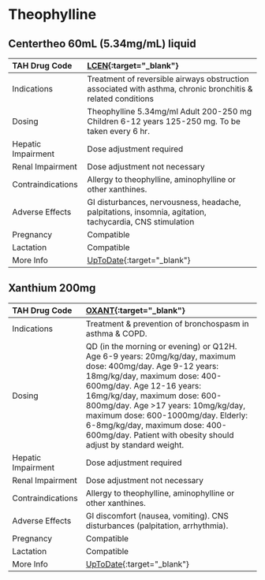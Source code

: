 # Theophylline

## Centertheo 60mL (5.34mg/mL) liquid

| TAH Drug Code      | [LCEN](https://www.tahsda.org.tw/drugs/hissearch.php?drug_code=LCEN){:target="_blank"}                      |
|:-------------------|:------------------------------------------------------------------------------------------------------------|
| Indications        | Treatment of reversible airways obstruction associated with asthma, chronic bronchitis & related conditions |
| Dosing             | Theophylline 5.34mg/ml Adult 200-250 mg Children 6-12 years 125-250 mg. To be taken every 6 hr.             |
| Hepatic Impairment | Dose adjustment required                                                                                    |
| Renal Impairment   | Dose adjustment not necessary                                                                               |
| Contraindications  | Allergy to theophylline, aminophylline or other xanthines.                                                  |
| Adverse Effects    | GI disturbances, nervousness, headache, palpitations, insomnia, agitation, tachycardia, CNS stimulation     |
| Pregnancy          | Compatible                                                                                                  |
| Lactation          | Compatible                                                                                                  |
| More Info          | [UpToDate](https://www.uptodate.com/contents/theophylline-drug-information){:target="_blank"}               |

## Xanthium 200mg

| TAH Drug Code      | [OXANT](https://www.tahsda.org.tw/drugs/hissearch.php?drug_code=OXANT){:target="_blank"}                                                                                                                                                                                                                                                                                               |
|:-------------------|:---------------------------------------------------------------------------------------------------------------------------------------------------------------------------------------------------------------------------------------------------------------------------------------------------------------------------------------------------------------------------------------|
| Indications        | Treatment & prevention of bronchospasm in asthma & COPD.                                                                                                                                                                                                                                                                                                                               |
| Dosing             | QD (in the morning or evening) or Q12H. Age 6-9 years: 20mg/kg/day, maximum dose: 400mg/day. Age 9-12 years: 18mg/kg/day, maximum dose: 400-600mg/day. Age 12-16 years: 16mg/kg/day, maximum dose: 600-800mg/day. Age >17 years: 10mg/kg/day, maximum dose: 600-1000mg/day. Elderly: 6-8mg/kg/day, maximum dose: 400-600mg/day. Patient with obesity should adjust by standard weight. |
| Hepatic Impairment | Dose adjustment required                                                                                                                                                                                                                                                                                                                                                               |
| Renal Impairment   | Dose adjustment not necessary                                                                                                                                                                                                                                                                                                                                                          |
| Contraindications  | Allergy to theophylline, aminophylline or other xanthines.                                                                                                                                                                                                                                                                                                                             |
| Adverse Effects    | GI discomfort (nausea, vomiting). CNS disturbances (palpitation, arrhythmia).                                                                                                                                                                                                                                                                                                          |
| Pregnancy          | Compatible                                                                                                                                                                                                                                                                                                                                                                             |
| Lactation          | Compatible                                                                                                                                                                                                                                                                                                                                                                             |
| More Info          | [UpToDate](https://www.uptodate.com/contents/theophylline-drug-information){:target="_blank"}                                                                                                                                                                                                                                                                                          |

